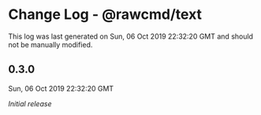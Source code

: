 # Change Log - @rawcmd/text

This log was last generated on Sun, 06 Oct 2019 22:32:20 GMT and should not be manually modified.

## 0.3.0
Sun, 06 Oct 2019 22:32:20 GMT

*Initial release*

